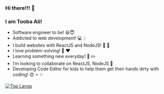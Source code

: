 ### Hi there!!! :wave: 

### I am Tooba Ali!


- Software engineer to be! :smiley::innocent:
- Addicted to web development! :computer: :bulb:
- I build websites with ReactJS and NodeJS! :hammer: :wrench:
- I love problem-solving! :muscle: :heart:
- Learning something new everyday! :calendar: :pencil2:
- I’m looking to collaborate on ReactJS, NodeJS :mag_right:
- Developing Code Editor for kids to help them get their hands dirty with coding! :heart_eyes: :star: :sparkles:

[![Top Langs](https://github-readme-stats.vercel.app/api/top-langs/?username=toobaali1&layout=compact)](https://github.com/toobaali1/github-readme-stats&theme=dark)

